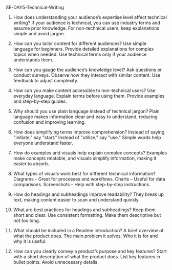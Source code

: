 SE-DAY5-Technical-Writing
1. How does understanding your audience’s expertise level affect technical writing?
If your audience is technical, you can use industry terms and assume prior knowledge. For non-technical users, keep explanations simple and avoid jargon.

2. How can you tailor content for different audiences?
Use simple language for beginners.
Provide detailed explanations for complex topics when needed.
Use technical terms only if your audience understands them.
3. How can you gauge the audience’s knowledge level?
Ask questions or conduct surveys.
Observe how they interact with similar content.
Use feedback to adjust complexity.
4. How can you make content accessible to non-technical users?
Use everyday language.
Explain terms before using them.
Provide examples and step-by-step guides.
5. Why should you use plain language instead of technical jargon?
Plain language makes information clear and easy to understand, reducing confusion and improving learning.

6. How does simplifying terms improve comprehension?
Instead of saying "initiate," say "start." Instead of "utilize," say "use." Simple words help everyone understand faster.

7. How do examples and visuals help explain complex concepts?
Examples make concepts relatable, and visuals simplify information, making it easier to absorb.

8. What types of visuals work best for different technical information?
Diagrams – Great for processes and workflows.
Charts – Useful for data comparisons.
Screenshots – Help with step-by-step instructions.
9. How do headings and subheadings improve readability?
They break up text, making content easier to scan and understand quickly.

10. What are best practices for headings and subheadings?
Keep them short and clear.
Use consistent formatting.
Make them descriptive but not too long.
11. What should be included in a Readme introduction?
A brief overview of what the product does.
The main problem it solves.
Who it is for and why it is useful.
12. How can you clearly convey a product’s purpose and key features?
Start with a short description of what the product does.
List key features in bullet points.
Avoid unnecessary details.
